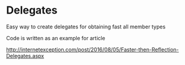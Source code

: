 # Delegates
Easy way to create delegates for obtaining fast all member types

Code is written as an example for article 

http://internetexception.com/post/2016/08/05/Faster-then-Reflection-Delegates.aspx
